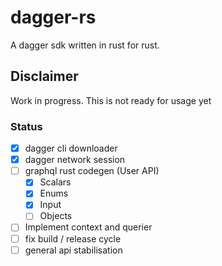 # dagger-rs

A dagger sdk written in rust for rust.

## Disclaimer

Work in progress. This is not ready for usage yet

### Status

- [x] dagger cli downloader
- [x] dagger network session
- [ ] graphql rust codegen (User API)
  - [x] Scalars
  - [x] Enums
  - [x] Input
  - [ ] Objects
- [ ] Implement context and querier
- [ ] fix build / release cycle
- [ ] general api stabilisation
